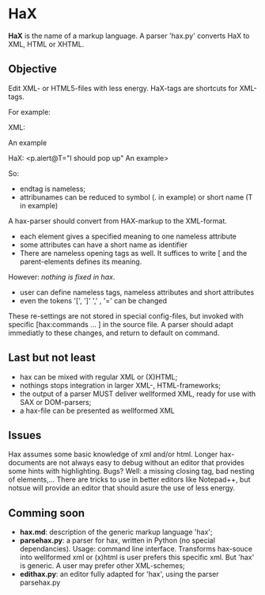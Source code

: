 # HaX

**HaX** is the name of a markup language. 
A parser 'hax.py' converts HaX to XML, HTML or XHTML.


## Objective

Edit XML- or HTML5-files with less energy. HaX-tags are shortcuts for XML-tags. 

For example:

XML: <p class="alert" title="I should pop up">An example</h1>

HaX: <p.alert@T="I should pop up" An example>

So:
  - endtag is nameless;
  - attribunames can be reduced to symbol (. in example) or short name (T in example) 

A hax-parser should convert from HAX-markup to the XML-format.

- each element gives a specified meaning to one nameless attribute
- some attributes can have a short name as identifier
- There are nameless opening tags as well. It suffices to write \[ and the parent-elements defines its meaning.

However: *nothing is fixed in hax*.

  - user can define nameless tags, nameless attributes and short attributes
  - even the tokens '\[', '\]' ',' , '=' can be changed
 
These re-settings are not stored in special config-files, but invoked with specific \[hax:commands ... \] in the
source file. A parser should adapt immediatly to these changes,  and return to default on command.

## Last but not least

- hax can be mixed with regular XML or (X)HTML;
- nothings stops integration in larger XML-, HTML-frameworks;
- the output of a parser MUST deliver wellformed XML, ready for use with SAX or DOM-parsers;
- a hax-file can be presented as wellformed XML

## Issues

Hax assumes some basic knowledge of xml and/or html. 
Longer hax-documents are not always easy to debug without an editor 
that provides some hints with highlighting. Bugs? Well: a missing closing tag, bad 
nesting of elements,...
There are tricks to use in better editors like Notepad++, but notsue will provide an editor that 
should asure the use of less energy.

## Comming soon

- **hax.md**: description of the generic markup language 'hax';
- **parsehax.py**: a parser for hax, written in Python (no special dependancies). Usage: command line interface.
  Transforms hax-souce into wellformed xml or (x)html is user prefers this specific xml. But 'hax' is generic.
  A user may prefer other XML-schemes;
- **edithax.py**: an editor fully adapted for 'hax', using the parser parsehax.py


   
